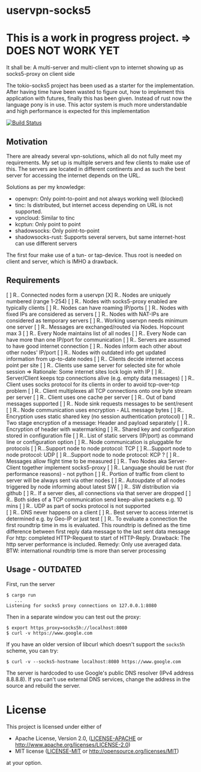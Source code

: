 # uservpn-socks5

# This is a work in progress project. => DOES NOT WORK YET

It shall be: A multi-server and multi-client vpn to internet showing up as socks5-proxy on client side

The tokio-socks5 project has been used as a starter for the implementation.
After having time have been wasted to figure out, how to implement this application with futures,
finally this has been given. Instead of rust now the language pony is in use. This actor system
is much more understandable and high performance is expected for this implementation 

[![Build Status](https://travis-ci.org/gin66/uservpn-socks5.svg?branch=mba)](https://travis-ci.org/gin66/uservpn-socks5)

## Motivation
There are already several vpn-solutions, which all do not fully meet my requirements. My set up is multiple servers and few clients to make use of this. The servers are located in different continents and as such the best server for accessing the internet depends on the URL.

Solutions as per my knowledge:
* openvpn: Only point-to-point and not always working well (blocked)
* tinc: Is distributed, but internet access depending on URL is not supported.
* vpncloud: Similar to tinc 
* kcptun: Only point to point
* shadowsocks: Only point-to-point
* shadowsocks-rust: Supports several servers, but same internet-host can use different servers

The first four make use of a tun- or tap-device. Thus root is needed on client and server, which is IMHO a drawback.

## Requirements

[ ] R.. Connected nodes form a uservpn
[X] R.. Nodes are uniquely numbered (range 1-254)
[ ] R.. Nodes with socks5-proxy enabled are typically clients
[ ] R.. Nodes can have roaming IP/ports
[ ] R.. Nodes with fixed IPs are considered as servers
[ ] R.. Nodes with NAT-IPs are considered as temporary servers
[ ] R.. Working uservpn needs minimum one server
[ ] R.. Messages are exchanged/routed via Nodes. Hopcount max 3
[ ] R.. Every Node maintains list of all nodes
[ ] R.. Every Node can have more than one IP/port for communication
[ ] R.. Servers are assumed to have good internet connection
[ ] R.. Nodes inform each other about other nodes' IP/port
[ ] R.. Nodes with outdated info get updated information from up-to-date nodes
[ ] R.. Clients decide internet access point per site
[ ] R.. Clients use same server for selected site for whole session
          => Rationale: Some internet sites lock login with IP
[ ] R.. Server/Client keeps tcp connections alive (e.g. empty data messages)
[ ] R.. Client uses socks protocol for its clients in order to avoid tcp-over-tcp problem
[ ] R.. Client multiplexes all TCP connections onto one byte stream per server
[ ] R.. Client uses one cache per server
[ ] R.. Out of band messages supported
[ ] R.. Node sink requests messages to be sent/resent
[ ] R.. Node communication uses encryption - ALL message bytes
[ ] R.. Encryption uses static shared key (no session authentication protocol)
[ ] R.. Two stage encryption of a message: Header and payload separately
[ ] R.. Encryption of header with watermarking
[ ] R.. Shared key and configuration stored in configuration file
[ ] R.. List of static servers (IP/port) as command line or configuration option
[ ] R.. Node communication is pluggable for protocols
[ ] R...Support node to node protocol: TCP
[ ] R...Support node to node protocol: UDP
[ ] R...Support node to node protocol: KCP ?
[ ] R.. Messages allow flight time to be measured
[ ] R.. Two Nodes aka Server-Client together implement socks5-proxy
[ ] R.. Language should be rust (for performance reasons) - not python
[ ] R.. Portion of traffic from client to server will be always sent via other nodes
[ ] R.. Autoupdate of all nodes triggered by node informing about latest SW
[ ] R.. SW distribution via github
[ ] R.. If a server dies, all connections via that server are dropped
[ ] R.. Both sides of a TCP communication send keep-alive packets e.g. 10 mins
[ ] R.. UDP as part of socks protocol is not supported  
[ ] R.. DNS never happens on a client
[ ] R.. Best server to access internet is determined e.g. by Geo-IP or just test
[ ] R.. To evaluate a connection the first roundtrip time in ms is evaluated.
          This roundtrip is defined as the time difference between
          first reply data message to the last sent data message
          For http: completed HTTP-Request to start of HTTP-Reply.
        Drawback: The http server performance is included.
        Remedy:   Only use averaged data. 
        BTW: international roundtrip time is more than server processing

## Usage - OUTDATED

First, run the server

```
$ cargo run
   ...
Listening for socks5 proxy connections on 127.0.0.1:8080
```

Then in a separate window you can test out the proxy:

```
$ export https_proxy=socks5h://localhost:8080
$ curl -v https://www.google.com
```

If you have an older version of libcurl which doesn't support the `socks5h` scheme,
you can try:

```
$ curl -v --socks5-hostname localhost:8080 https://www.google.com
```

The server is hardcoded to use Google's public DNS resolver (IPv4 address 8.8.8.8).
If you can't use external DNS services, change the address in the source and
rebuild the server.

# License

This project is licensed under either of

 * Apache License, Version 2.0, ([LICENSE-APACHE](LICENSE-APACHE) or
   http://www.apache.org/licenses/LICENSE-2.0)
 * MIT license ([LICENSE-MIT](LICENSE-MIT) or
   http://opensource.org/licenses/MIT)

at your option.

